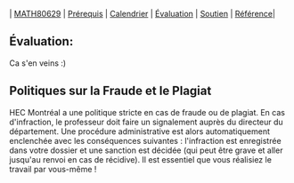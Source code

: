 | [MATH80629](main.md) | [Prérequis](prerequisition.md) | [Calendrier](session.md) | [Évaluation](evaluation.md) |  [Soutien](support.md) | [Référence](refrence.md)|

## Évaluation:
Ca s'en veins :)
<!-- ## Grading
<!-- Your final score for the course will be computed using the following weights:-->

<!-- - [Devoir](homework.md) (20%)-->
<!-- - [Quiz](homework.md)  (10%)-->
<!-- - [Projet](project.md) (30%)-->
<!-- - [Presentation du projet](project.md) (10%)-->
<!-- - Examen final (30%)-->
<!-- -- Date: 12 décembre, Heure: 9h00-12h00,-->
<!-- -- Documentation permise: une feuille de notes recto-verso (format 8.5 x 11) et une calculatrice.-->
<!-- -- Matière à examen: tout ce que l'on a vu en classe ainsi que les lectures obligatoires-->

<!-- - * Past exam examples: [Fall 2018](http://www.cs.toronto.edu/~lcharlin/courses/80-629/exam_80629_A18.pdf), [Fall 2020](http://www.cs.toronto.edu/~lcharlin/courses/80-629/examen_80629_A20.pdf) (French) -->

## Politiques sur la Fraude et le Plagiat

 HEC Montréal a une politique stricte en cas de fraude ou de plagiat. En cas d'infraction, le professeur doit faire un signalement auprès du directeur du département. Une procédure administrative est alors automatiquement enclenchée avec les conséquences suivantes : l'infraction est enregistrée dans votre dossier et une sanction est décidée (qui peut être grave et aller jusqu'au renvoi en cas de récidive). Il est essentiel que vous réalisiez le travail par vous-même !
